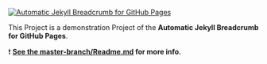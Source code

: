 [![Automatic Jekyll Breadcrumb for GitHub Pages](https://comsysto.github.io/jekyll-breadcrumb-for-github-pages/img/breadcrumb-banner.png)](https://comsysto.com/blog-post/automatic-breadcrumb-for-jekyll-on-github-pages)

This Project is a demonstration Project of the **Automatic Jekyll Breadcrumb for GitHub Pages**.

:heavy_exclamation_mark: **[See the master-branch/Readme.md](https://github.com/comsysto/jekyll-breadcrumb-for-github-pages/tree/master) for more info.**

